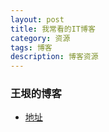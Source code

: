```yaml
---
layout: post
title: 我常看的IT博客
category: 资源
tags: 博客
description: 博客资源
---
```


### 王垠的博客

- [地址](http://www.yinwang.org)